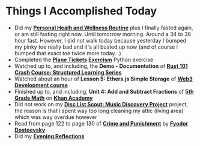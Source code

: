 # Things I Accomplished Today

- Did my **[Personal Healh and Wellness Routine](../../routines/personal-health-and-wellness-routine-2024-week-3.md)** plus I finally fasted again, or am still fasting right now. Until tomorrow morning. Around a 34 to 36 hour fast. However, I did not walk today because yesterday I bumped my pinky toe really bad and it's all busted up now (and of course I bumped that exact toe twice more today...)
- Completed the **[Plane Tickets](https://exercism.org/tracks/python/exercises/plane-tickets)** **[Exercism](https://exercism.org)** Python exercise
- Watched up to, and including, the **Demo - Documentation** of **[Rust 101 Crash Course: Structured Learning Series](https://www.youtube.com/watch?v=lzKeecy4OmQ)**
- Watched about an hour of **Lesson 5: Ethers.js Simple Storage** of **[Web3 Development course](https://www.youtube.com/watch?v=gyMwXuJrbJQ)**
- Finished up to, and including, **Unit 4: Add and Subtract Fractions** of **[5th Grade Math](https://www.khanacademy.org/math/cc-fifth-grade-math)** on **[Khan Academy](https://www.khanacademy.org)**
- Did not work on my **[Disc List Scout: Music Discovery Project](https://github.com/evorhard/Disc-List-Scout--Music-Discovery)** project, the reason is that I spent way too long cleaning my attic (living area) which was way overdue however
- Read from page 122 to page 130 of **[Crime and Punishment](https://www.goodreads.com/book/show/7144.Crime_and_Punishment)** by **[Fyodor Dostoevsky](https://www.goodreads.com/author/show/3137322.Fyodor_Dostoevsky)**
- Did my **[Evening Reflections](../../routines/evening-reflections.md)**
